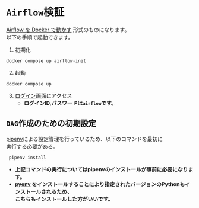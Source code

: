 # `Airflow`検証

[Airflow を Docker で動かす](https://airflow.apache.org/docs/apache-airflow/stable/howto/docker-compose/index.html)
形式のものになります。<br>
以下の手順で起動できます。

1. 初期化

```shell
docker compose up airflow-init
```

2. 起動

```shell
docker compose up
```

3. [ログイン画面](http://localhost:8080/)にアクセス
    - **ログインID,パスワードは`airflow`です。**

## ``DAG``作成のための初期設定

[pipenv](https://pipenv.pypa.io/en/latest/)による設定管理を行っているため、以下のコマンドを最初に<br>
実行する必要がある。

```shell
 pipenv install
```

- **上記コマンドの実行についてはpipenvのインストールが事前に必要になります。**
- **[pyenv](https://github.com/pyenv-win/pyenv-win)
  をインストールすることにより指定されたバージョンのPythonもインストールされるため、<br>**
  **こちらもインストールした方がいいです。**